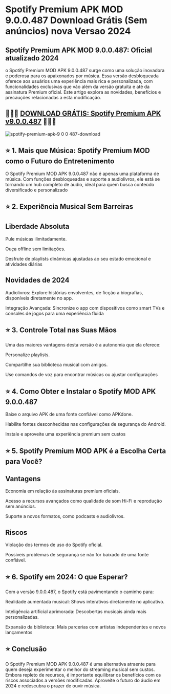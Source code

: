 # Spotify Premium APK MOD 9.0.0.487 Download Grátis (Sem anúncios) nova Versao 2024
## Spotify Premium APK MOD 9.0.0.487: Oficial atualizado 2024
o Spotify Premium MOD APK 9.0.0.487 surge como uma solução inovadora e poderosa para os apaixonados por música. Essa versão desbloqueada oferece aos usuários uma experiência mais rica e personalizada, com funcionalidades exclusivas que vão além da versão gratuita e até da assinatura Premium oficial. Este artigo explora as novidades, benefícios e precauções relacionadas a esta modificação.
## 🛒🔗🛒 [DOWNLOAD GRÁTIS: Spotify Premium APK v9.0.0.487](https://spotify-apk.apktudo.com) 🛒🔗🛒
![spotify-premium-apk-9 0 0 487-download](https://github.com/user-attachments/assets/370acea5-beb2-4336-ad21-09b67531b1d2)

## ⭐ 1. Mais que Música: Spotify Premium MOD como o Futuro do Entretenimento
O Spotify Premium MOD APK 9.0.0.487 não é apenas uma plataforma de música. Com funções desbloqueadas e suporte a audiolivros, ele está se tornando um hub completo de áudio, ideal para quem busca conteúdo diversificado e personalizado​

## ⭐ 2. Experiência Musical Sem Barreiras
## Liberdade Absoluta
Pule músicas ilimitadamente.

Ouça offline sem limitações.

Desfrute de playlists dinâmicas ajustadas ao seu estado emocional e atividades diárias​

## Novidades de 2024
Audiolivros: Explore histórias envolventes, de ficção a biografias, disponíveis diretamente no app.

Integração Avançada: Sincronize o app com dispositivos como smart TVs e consoles de jogos para uma experiência fluida​

## ⭐ 3. Controle Total nas Suas Mãos
Uma das maiores vantagens desta versão é a autonomia que ela oferece:

Personalize playlists.

Compartilhe sua biblioteca musical com amigos.

Use comandos de voz para encontrar músicas ou ajustar configurações

## ⭐ 4. Como Obter e Instalar o Spotify MOD APK 9.0.0.487
Baixe o arquivo APK de uma fonte confiável como APKdone.

Habilite fontes desconhecidas nas configurações de segurança do Android.

Instale e aproveite uma experiência premium sem custos​

## ⭐ 5. Spotify Premium MOD APK é a Escolha Certa para Você?

## Vantagens
Economia em relação às assinaturas premium oficiais.

Acesso a recursos avançados como qualidade de som Hi-Fi e reprodução sem anúncios.

Suporte a novos formatos, como podcasts e audiolivros.

## Riscos
Violação dos termos de uso do Spotify oficial.

Possíveis problemas de segurança se não for baixado de uma fonte confiável.

## ⭐ 6. Spotify em 2024: O que Esperar?
Com a versão 9.0.0.487, o Spotify está pavimentando o caminho para:

Realidade aumentada musical: Shows interativos diretamente no aplicativo.

Inteligência artificial aprimorada: Descobertas musicais ainda mais personalizadas.

Expansão da biblioteca: Mais parcerias com artistas independentes e novos lançamentos​

## ⭐ Conclusão
O Spotify Premium MOD APK 9.0.0.487 é uma alternativa atraente para quem deseja experimentar o melhor do streaming musical sem custos. Embora repleto de recursos, é importante equilibrar os benefícios com os riscos associados a versões modificadas. Aproveite o futuro do áudio em 2024 e redescubra o prazer de ouvir música.
